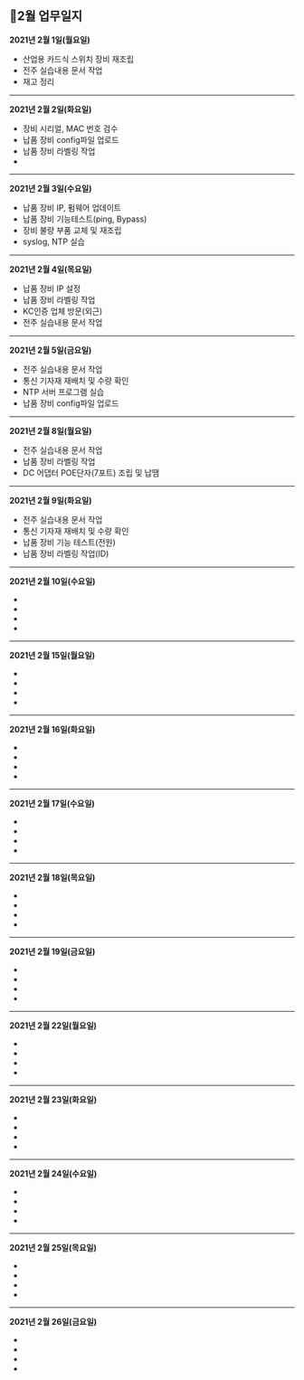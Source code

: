 ## 📅2월 업무일지


**2021년 2월 1일(월요일)**

* 산업용 카드식 스위치 장비 재조립
* 전주 실습내용 문서 작업
* 재고 정리

- - -
**2021년 2월 2일(화요일)**

* 장비 시리얼, MAC 번호 검수
* 납품 장비 config파일 업로드
* 납품 장비 라벨링 작업
* 

- - -
**2021년 2월 3일(수요일)**

* 납품 장비 IP, 펌웨어 업데이트
* 납품 장비 기능테스트(ping, Bypass)
* 장비 불량 부품 교체 및 재조립
* syslog, NTP 실습


- - -
**2021년 2월 4일(목요일)**

* 납품 장비 IP 설정
* 납품 장비 라벨링 작업
* KC인증 업체 방문(외근)
* 전주 실습내용 문서 작업


- - -
**2021년 2월 5일(금요일)**

* 전주 실습내용 문서 작업
* 통신 기자재 재배치 및 수량 확인 
* NTP 서버 프로그램 실습
* 납품 장비 config파일 업로드


- - -
**2021년 2월 8일(월요일)**

* 전주 실습내용 문서 작업
* 납품 장비 라벨링 작업
* DC 어댑터 POE단자(7포트) 조립 및 납땜 


- - -
**2021년 2월 9일(화요일)**

* 전주 실습내용 문서 작업
* 통신 기자재 재배치 및 수량 확인 
* 납품 장비 기능 테스트(전원)
* 납품 장비 라벨링 작업(ID)


- - -
**2021년 2월 10일(수요일)**

* 
* 
* 
* 


- - -
**2021년 2월 15일(월요일)**

* 
* 
* 
* 


- - -
**2021년 2월 16일(화요일)**

* 
* 
* 
* 

- - -
**2021년 2월 17일(수요일)**

* 
* 
* 
* 


- - -
**2021년 2월 18일(목요일)**

* 
* 
* 
* 


- - -
**2021년 2월 19일(금요일)**

* 
* 
* 
* 


- - -
**2021년 2월 22일(월요일)**

* 
* 
* 
* 


- - -
**2021년 2월 23일(화요일)**

* 
* 
* 
* 


- - -
**2021년 2월 24일(수요일)**

* 
* 
* 
* 


- - -
**2021년 2월 25일(목요일)**

* 
* 
* 
* 


- - -
**2021년 2월 26일(금요일)**

* 
* 
* 
* 
